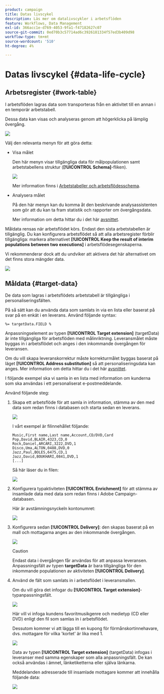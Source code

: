 ```yaml
---
product: campaign
title: Datas livscykel
description: Läs mer om datalivscykler i arbetsflöden
feature: Workflows, Data Management
exl-id: 366acc1e-d769-4053-9fa1-f47182627c07
source-git-commit: 0ed70b3c57714ad6c3926181334f57ed3b409d98
workflow-type: tm+mt
source-wordcount: '510'
ht-degree: 4%

---
```


# Datas livscykel {#data-life-cycle}



## Arbetsregister {#work-table}

I arbetsflöden lagras data som transporteras från en aktivitet till en annan i en temporär arbetstabell.

Dessa data kan visas och analyseras genom att högerklicka på lämplig övergång.

![](assets/wf-right-click-analyze.png)

Välj den relevanta menyn för att göra detta:

* Visa målet

  Den här menyn visar tillgängliga data för målpopulationen samt arbetstabellens struktur (**[!UICONTROL Schema]**-fliken).

  ![](assets/wf-right-click-display.png)

  Mer information finns i [Arbetstabeller och arbetsflödesschema](monitoring-workflow-execution.md#worktables-and-workflow-schema).

* Analysera målet

  På den här menyn kan du komma åt den beskrivande analysassistenten som gör att du kan ta fram statistik och rapporter om övergångsdata.

  Mer information om detta hittar du i det här [avsnittet](../../reporting/using/using-the-descriptive-analysis-wizard.md).

Måldata rensas när arbetsflödet körs. Endast den sista arbetstabellen är tillgänglig. Du kan konfigurera arbetsflödet så att alla arbetsregister förblir tillgängliga: markera alternativet **[!UICONTROL Keep the result of interim populations between two executions]** i arbetsflödesegenskaperna.

Vi rekommenderar dock att du undviker att aktivera det här alternativet om det finns stora mängder data.

![](assets/wf-purge-data-option.png)

## Måldata {#target-data}

De data som lagras i arbetsflödets arbetstabell är tillgängliga i personaliseringsfälten.

På så sätt kan du använda data som samlats in via en lista eller baserat på svar på en enkät i en leverans. Använd följande syntax:

```
%= targetData.FIELD %
```

Anpassningselement av typen **[!UICONTROL Target extension]** (targetData) är inte tillgängliga för arbetsflöden med målinriktning. Leveransmålet måste byggas in i arbetsflödet och anges i den inkommande övergången för leveransen.

Om du vill skapa leveranskorrektur måste korrekturmålet byggas baserat på läget **[!UICONTROL Address substitution]** så att personaliseringsdata kan anges. Mer information om detta hittar du i det här [avsnittet](../../delivery/using/steps-defining-the-target-population.md#using-address-substitution-in-proof).

I följande exempel ska vi samla in en lista med information om kunderna som ska användas i ett personaliserat e-postmeddelande.

Använd följande steg:

1. Skapa ett arbetsflöde för att samla in information, stämma av den med data som redan finns i databasen och starta sedan en leverans.

   ![](assets/wf-targetdata-sample-1.png)

   I vårt exempel är filinnehållet följande:

   ```
   Music,First name,Last name,Account,CD/DVD,Card
   Pop,David,BLAIR,4323,CD,0
   Rock,Daniel,ARCARI,3222,DVD,1
   Disco,Uma,ALTON,0488,DVD,0
   Jazz,Paul,BOLES,6475,CD,1
   Jazz,David,BOUKHARI,0841,DVD,1
   [...]
   ```

   Så här läser du in filen:

   ![](assets/wf-targetdata-sample-2.png)

1. Konfigurera typaktiviteten **[!UICONTROL Enrichment]** för att stämma av insamlade data med data som redan finns i Adobe Campaign-databasen.

   Här är avstämningsnyckeln kontonumret:

   ![](assets/wf-targetdata-sample-3.png)

1. Konfigurera sedan **[!UICONTROL Delivery]**: den skapas baserat på en mall och mottagarna anges av den inkommande övergången.

   ![](assets/wf-targetdata-sample-4.png)

   >[!CAUTION]
   >
   >Endast data i övergången får användas för att anpassa leveransen. Anpassningsfält av typen **targetData** är bara tillgängliga för den inkommande populationen av aktiviteten **[!UICONTROL Delivery]**.

1. Använd de fält som samlats in i arbetsflödet i leveransmallen.

   Om du vill göra det infogar du **[!UICONTROL Target extension]**-typanpassningsfält.

   ![](assets/wf-targetdata-sample-5.png)

   Här vill vi infoga kundens favoritmusikgenre och medietyp (CD eller DVD) enligt den fil som samlas in i arbetsflödet.

   Dessutom kommer vi att lägga till en kupong för förmånskortinnehavare, dvs. mottagare för vilka &#39;kortet&#39; är lika med 1.

   ![](assets/wf-targetdata-sample-6.png)

   Data av typen **[!UICONTROL Target extension]** (targetData) infogas i leveranser med samma egenskaper som alla anpassningsfält. De kan också användas i ämnet, länketiketterna eller själva länkarna.

   Meddelanden adresserade till insamlade mottagare kommer att innehålla följande data:

   ![](assets/wf-targetdata-sample-7.png)
